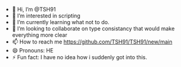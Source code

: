 - 👋 Hi, I’m @TSH91
- 👀 I’m interested in scripting
- 🌱 I’m currently learning what not to do.
- 💞️ I’m looking to collaborate on type consistancy that would make everything more clear
- 📫 How to reach me <a>https://github.com/TSH91/TSH91/new/main</a>
- 😄 Pronouns: HE
- ⚡ Fun fact: I have no idea how i suddenly got into this. 

<!---
TSH91/TSH91 is a ✨ special ✨ repository because its `README.md` (this file) appears on your GitHub profile.
You can click the Preview link to take a look at your changes.
--->
